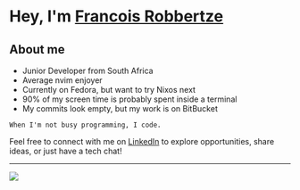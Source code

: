 # Hey, I'm [Francois Robbertze](https://www.linkedin.com/in/francoisrob/)

## About me

- Junior Developer from South Africa
- Average nvim enjoyer
- Currently on Fedora, but want to try Nixos next
- 90% of my screen time is probably spent inside a terminal
- My commits look empty, but my work is on BitBucket

`When I'm not busy programming, I code.`

Feel free to connect with me on [LinkedIn](https://www.linkedin.com/in/francoisrob/) to explore opportunities, share ideas, or just have a tech chat!


<!-------------->

<!--### My Skills-->

<!--<div align="center">-->
<!--<img src="Resources/python.svg" height="50" title="Python">-->
<!--<img src="Resources/php.svg" height="50" title="PHP">-->
<!--<img src="Resources/mongodb.svg" height="50" title="MongoDB">-->
<!--<img src="Resources/mysql.svg" height="50" title="MySQL">-->

<!-- RESOURCES BELONG TO THEIR RESPECTIVE OWNERS -->
<!-- https://tenor.com/view/waving-hand-joypixels-hi-hello-hey-there-gif-17554626 -->
<!-- https://github.com/walkxcode/dashboard-icons -->
<!-- https://storyset.com/ for awesome animated SVG -->

----------

<picture>
  <source
    srcset="https://github-readme-stats.vercel.app/api?username=francoisrob&show_icons=true&theme=dark"
    media="(prefers-color-scheme: dark)"
  />
  <source
    srcset="https://github-readme-stats.vercel.app/api?username=francoisrob&show_icons=true"
    media="(prefers-color-scheme: light), (prefers-color-scheme: no-preference)"
  />
  <img src="https://github-readme-stats.vercel.app/api?username=francoisrob&show_icons=true" />
</picture>
